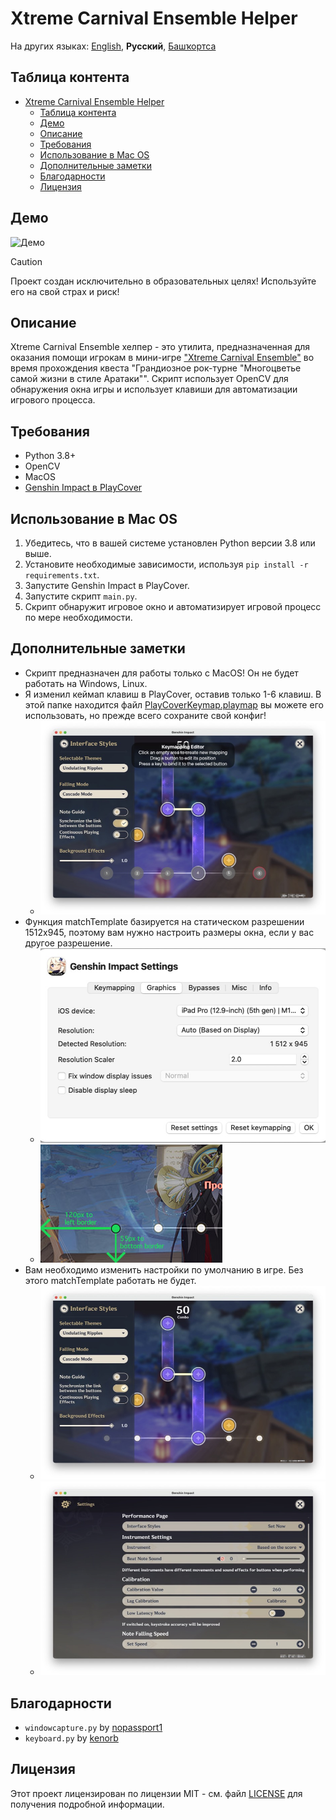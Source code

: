 # Xtreme Carnival Ensemble Helper

На других языках: [English](README.md), **Русский**, [Башҡортса](README.ba.md)

## Таблица контента
- [Xtreme Carnival Ensemble Helper](#xtreme-carnival-ensemble-helper)
  - [Таблица контента](#таблица-контента)
  - [Демо](#демо)
  - [Описание](#описание)
  - [Требования](#требования)
  - [Использование в Mac OS](#использование-в-mac-os)
  - [Дополнительные заметки](#дополнительные-заметки)
  - [Благодарности](#благодарности)
  - [Лицензия](#лицензия)

## Демо
![Демо](./media/2.gif)

> [!CAUTION] 
> Проект создан исключительно в образовательных целях! Используйте его на свой страх и риск!

## Описание
Xtreme Carnival Ensemble хелпер - это утилита, предназначенная для оказания помощи игрокам в мини-игре ["Xtreme Carnival Ensemble"](https://genshin-impact.fandom.com/wiki/Iridescent_Arataki_Rockin%27_for_Life_Tour_de_Force_of_Awesomeness/Xtreme_Carnival_Ensemble) во время прохождения квеста "Грандиозное рок-турне "Многоцветье самой жизни в стиле Аратаки"". Скрипт использует OpenCV для обнаружения окна игры и использует клавиши для автоматизации игрового процесса.

## Требования
- Python 3.8+
- OpenCV
- MacOS
- [Genshin Impact в PlayCover](https://playcover.io/)

## Использование в Mac OS
1. Убедитесь, что в вашей системе установлен Python версии 3.8 или выше.
2. Установите необходимые зависимости, используя `pip install -r requirements.txt`.
3. Запустите Genshin Impact в PlayCover.
4. Запустите скрипт `main.py`.
5. Скрипт обнаружит игровое окно и автоматизирует игровой процесс по мере необходимости. 

## Дополнительные заметки
- Скрипт предназначен для работы только с MacOS! Он не будет работать на Windows, Linux.
- Я изменил кеймап клавиш в PlayCover, оставив только 1-6 клавиш. В этой папке находится файл [PlayCoverKeymap.playmap](./PlayCoverKeymap.playmap) вы можете его использовать, но прежде всего сохраните свой конфиг!
  - ![Keymapping](./media/4.jpg)
- Функция matchTemplate базируется на статическом разрешении 1512x945, поэтому вам нужно настроить размеры окна, если у вас другое разрешение.
  - ![How to adjust the template image](./media/6.jpg) 
  - ![How to calculate padding](./media/5.jpg)
- Вам необходимо изменить настройки по умолчанию в игре.  Без этого matchTemplate работать не будет.
  - ![First setting](./media/3.jpg)
  - ![Second setting](./media/1.jpg)

## Благодарности
- `windowcapture.py` by [nopassport1](https://stackoverflow.com/questions/75620398/live-opencv-window-capture-screenshot-on-macos-darwin-using-python#answer-75629598)
- `keyboard.py` by [kenorb](https://github.com/kenorb/kenorb/blob/master/scripts/python/Quartz/keyboard.py)

## Лицензия
Этот проект лицензирован по лицензии MIT - см. файл [LICENSE](LICENSE) для получения подробной информации.
